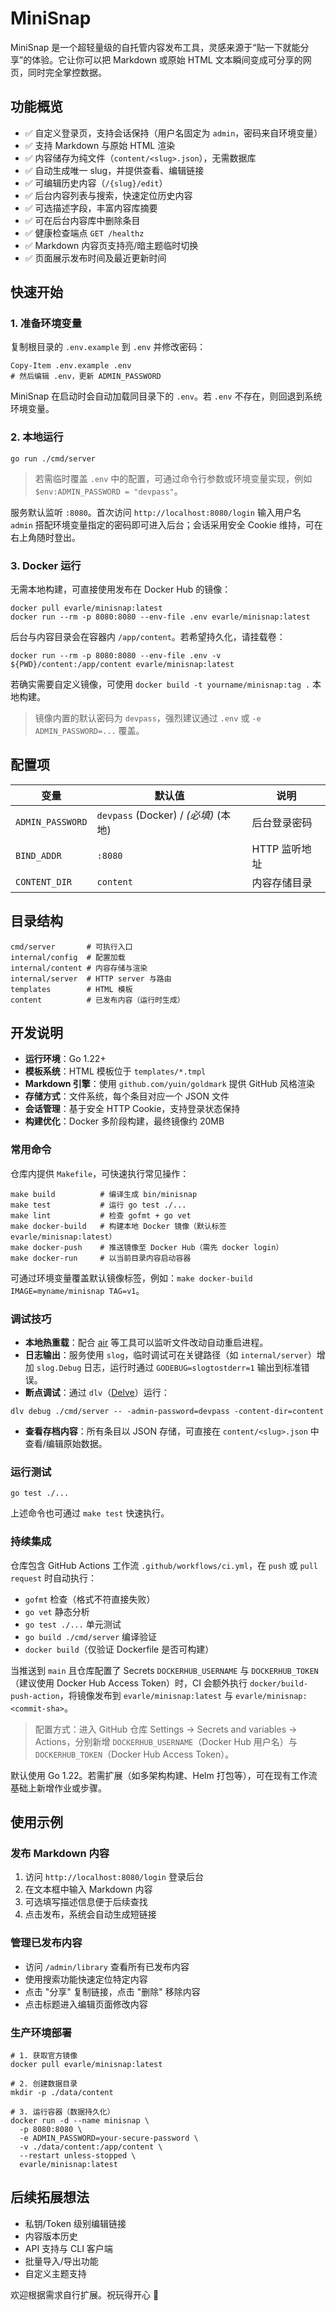 # MiniSnap

MiniSnap 是一个超轻量级的自托管内容发布工具，灵感来源于“贴一下就能分享”的体验。它让你可以把 Markdown 或原始 HTML 文本瞬间变成可分享的网页，同时完全掌控数据。

## 功能概览

- ✅ 自定义登录页，支持会话保持（用户名固定为 `admin`，密码来自环境变量）
- ✅ 支持 Markdown 与原始 HTML 渲染
- ✅ 内容储存为纯文件（`content/<slug>.json`），无需数据库
- ✅ 自动生成唯一 slug，并提供查看、编辑链接
- ✅ 可编辑历史内容（`/{slug}/edit`）
- ✅ 后台内容列表与搜索，快速定位历史内容
- ✅ 可选描述字段，丰富内容库摘要
- ✅ 可在后台内容库中删除条目
- ✅ 健康检查端点 `GET /healthz`
- ✅ Markdown 内容页支持亮/暗主题临时切换
- ✅ 页面展示发布时间及最近更新时间

## 快速开始

### 1. 准备环境变量

复制根目录的 `.env.example` 到 `.env` 并修改密码：

```pwsh
Copy-Item .env.example .env
# 然后编辑 .env，更新 ADMIN_PASSWORD
```

MiniSnap 在启动时会自动加载同目录下的 `.env`。若 `.env` 不存在，则回退到系统环境变量。

### 2. 本地运行

```pwsh
go run ./cmd/server
```

> 若需临时覆盖 `.env` 中的配置，可通过命令行参数或环境变量实现，例如 `$env:ADMIN_PASSWORD = "devpass"`。

服务默认监听 `:8080`。首次访问 `http://localhost:8080/login` 输入用户名 `admin` 搭配环境变量指定的密码即可进入后台；会话采用安全 Cookie 维持，可在右上角随时登出。

### 3. Docker 运行

无需本地构建，可直接使用发布在 Docker Hub 的镜像：

```pwsh
docker pull evarle/minisnap:latest
docker run --rm -p 8080:8080 --env-file .env evarle/minisnap:latest
```

后台与内容目录会在容器内 `/app/content`。若希望持久化，请挂载卷：

```pwsh
docker run --rm -p 8080:8080 --env-file .env -v ${PWD}/content:/app/content evarle/minisnap:latest
```

若确实需要自定义镜像，可使用 `docker build -t yourname/minisnap:tag .` 本地构建。

> 镜像内置的默认密码为 `devpass`，强烈建议通过 `.env` 或 `-e ADMIN_PASSWORD=...` 覆盖。



## 配置项

| 变量 | 默认值 | 说明 |
| --- | --- | --- |
| `ADMIN_PASSWORD` | `devpass` (Docker) / _(必填)_ (本地) | 后台登录密码 |
| `BIND_ADDR` | `:8080` | HTTP 监听地址 |
| `CONTENT_DIR` | `content` | 内容存储目录 |

## 目录结构

```
cmd/server       # 可执行入口
internal/config  # 配置加载
internal/content # 内容存储与渲染
internal/server  # HTTP server 与路由
templates        # HTML 模板
content          # 已发布内容（运行时生成）
```

## 开发说明

- **运行环境**：Go 1.22+
- **模板系统**：HTML 模板位于 `templates/*.tmpl`
- **Markdown 引擎**：使用 `github.com/yuin/goldmark` 提供 GitHub 风格渲染
- **存储方式**：文件系统，每个条目对应一个 JSON 文件
- **会话管理**：基于安全 HTTP Cookie，支持登录状态保持
- **构建优化**：Docker 多阶段构建，最终镜像约 20MB

### 常用命令

仓库内提供 `Makefile`，可快速执行常见操作：

```pwsh
make build          # 编译生成 bin/minisnap
make test           # 运行 go test ./...
make lint           # 检查 gofmt + go vet
make docker-build   # 构建本地 Docker 镜像（默认标签 evarle/minisnap:latest）
make docker-push    # 推送镜像至 Docker Hub（需先 docker login）
make docker-run     # 以当前目录内容启动容器
```

可通过环境变量覆盖默认镜像标签，例如：`make docker-build IMAGE=myname/minisnap TAG=v1`。

### 调试技巧

- **本地热重载**：配合 [air](https://github.com/cosmtrek/air) 等工具可以监听文件改动自动重启进程。
- **日志输出**：服务使用 `slog`，临时调试可在关键路径（如 `internal/server`）增加 `slog.Debug` 日志，运行时通过 `GODEBUG=slogtostderr=1` 输出到标准错误。
- **断点调试**：通过 `dlv`（[Delve](https://github.com/go-delve/delve)）运行：

```pwsh
dlv debug ./cmd/server -- -admin-password=devpass -content-dir=content
```

- **查看存档内容**：所有条目以 JSON 存储，可直接在 `content/<slug>.json` 中查看/编辑原始数据。

### 运行测试

```pwsh
go test ./...
```

上述命令也可通过 `make test` 快速执行。

### 持续集成

仓库包含 GitHub Actions 工作流 `.github/workflows/ci.yml`，在 `push` 或 `pull request` 时自动执行：

- `gofmt` 检查（格式不符直接失败）
- `go vet` 静态分析
- `go test ./...` 单元测试
- `go build ./cmd/server` 编译验证
- `docker build`（仅验证 Dockerfile 是否可构建）

当推送到 `main` 且仓库配置了 Secrets `DOCKERHUB_USERNAME` 与 `DOCKERHUB_TOKEN`（建议使用 Docker Hub Access Token）时，CI 会额外执行
`docker/build-push-action`，将镜像发布到 `evarle/minisnap:latest` 与 `evarle/minisnap:<commit-sha>`。

> 配置方式：进入 GitHub 仓库 Settings → Secrets and variables → Actions，分别新增
> `DOCKERHUB_USERNAME`（Docker Hub 用户名）与 `DOCKERHUB_TOKEN`（Docker Hub Access Token）。

默认使用 Go 1.22。若需扩展（如多架构构建、Helm 打包等），可在现有工作流基础上新增作业或步骤。

## 使用示例

### 发布 Markdown 内容
1. 访问 `http://localhost:8080/login` 登录后台
2. 在文本框中输入 Markdown 内容
3. 可选填写描述信息便于后续查找
4. 点击发布，系统会自动生成短链接

### 管理已发布内容
- 访问 `/admin/library` 查看所有已发布内容
- 使用搜索功能快速定位特定内容
- 点击 "分享" 复制链接，点击 "删除" 移除内容
- 点击标题进入编辑页面修改内容

### 生产环境部署
```pwsh
# 1. 获取官方镜像
docker pull evarle/minisnap:latest

# 2. 创建数据目录
mkdir -p ./data/content

# 3. 运行容器（数据持久化）
docker run -d --name minisnap \
  -p 8080:8080 \
  -e ADMIN_PASSWORD=your-secure-password \
  -v ./data/content:/app/content \
  --restart unless-stopped \
  evarle/minisnap:latest
```

## 后续拓展想法

- 私钥/Token 级别编辑链接
- 内容版本历史
- API 支持与 CLI 客户端
- 批量导入/导出功能
- 自定义主题支持

欢迎根据需求自行扩展。祝玩得开心 🎉
